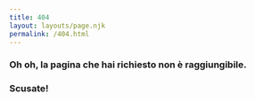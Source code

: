 ```yaml
---
title: 404
layout: layouts/page.njk
permalink: /404.html
---
```

### Oh oh, la pagina che hai richiesto non è raggiungibile.
### Scusate!

